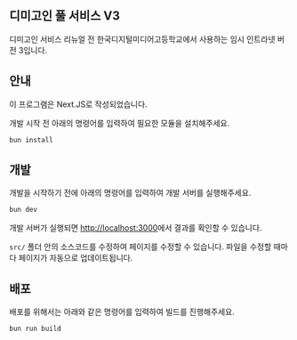 ## 디미고인 풀 서비스 V3

디미고인 서비스 리뉴얼 전 한국디지털미디어고등학교에서 사용하는 임시 인트라넷 버전 3입니다.

## 안내

이 프로그램은 Next.JS로 작성되었습니다.

개발 시작 전 아래의 명령어를 입력하여 필요한 모듈을 설치해주세요.

```bash
bun install
```

## 개발

개발을 시작하기 전에 아래의 명령어를 입력하여 개발 서버를 실행해주세요.

```bash
bun dev
```

개발 서버가 실행되면 [http://localhost:3000](http://localhost:3000)에서 결과를 확인할 수 있습니다.

`src/` 폴더 안의 소스코드를 수정하여 페이지를 수정할 수 있습니다. 파일을 수정할 때마다 페이지가 자동으로 업데이트됩니다.

## 배포

배포를 위해서는 아래와 같은 명령어를 입력하여 빌드를 진행해주세요.

```bash
bun run build
```

